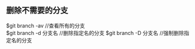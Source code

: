 ## 删除不需要的分支

$git branch -av //查看所有的分支  
$git branch -d 分支名 //删除指定名的分支
$git branch -D 分支名 //强制删除指定名的分支